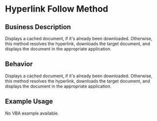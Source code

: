 # Hyperlink Follow Method

## Business Description
Displays a cached document, if it's already been downloaded. Otherwise, this method resolves the hyperlink, downloads the target document, and displays the document in the appropriate application.

## Behavior
Displays a cached document, if it's already been downloaded. Otherwise, this method resolves the hyperlink, downloads the target document, and displays the document in the appropriate application.

## Example Usage
No VBA example available.